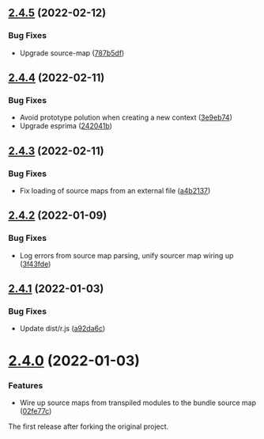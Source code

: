 ## [2.4.5](https://github.com/prantlf/r.js/compare/v2.4.4...v2.4.5) (2022-02-12)


### Bug Fixes

* Upgrade source-map ([787b5df](https://github.com/prantlf/r.js/commit/787b5df0f89ee94ce3d8a2f241af6aebab373a93))

## [2.4.4](https://github.com/prantlf/r.js/compare/v2.4.3...v2.4.4) (2022-02-11)


### Bug Fixes

* Avoid prototype polution when creating a new context ([3e9eb74](https://github.com/prantlf/r.js/commit/3e9eb743f6d8d5c077bef4f24893dd59d8fafe33))
* Upgrade esprima ([242041b](https://github.com/prantlf/r.js/commit/242041b8620a366ca476095ea8b5e8e90891630a))

## [2.4.3](https://github.com/prantlf/r.js/compare/v2.4.2...v2.4.3) (2022-02-11)


### Bug Fixes

* Fix loading of source maps from an external file ([a4b2137](https://github.com/prantlf/r.js/commit/a4b2137aedfd3a164ffac42b8959dbedd972bd93))

## [2.4.2](https://github.com/prantlf/r.js/compare/v2.4.1...v2.4.2) (2022-01-09)


### Bug Fixes

* Log errors from source map parsing, unify sourcer map wiring up ([3f43fde](https://github.com/prantlf/r.js/commit/3f43fde7e4ed3092f8fe6c6ee306a6cf22bee7ed))

## [2.4.1](https://github.com/prantlf/r.js/compare/v2.4.0...v2.4.1) (2022-01-03)


### Bug Fixes

* Update dist/r.js ([a92da6c](https://github.com/prantlf/r.js/commit/a92da6c61cfe24b47a25420e3df9fea069161472))

# [2.4.0](https://github.com/prantlf/r.js/compare/2.3.6...v2.4.0) (2022-01-03)

### Features

* Wire up source maps from transpiled modules to the bundle source map ([02fe77c](https://github.com/prantlf/r.js/commit/02fe77cd43eb1816205d395a9a5b25225ae8a844))

The first release after forking the original project.
